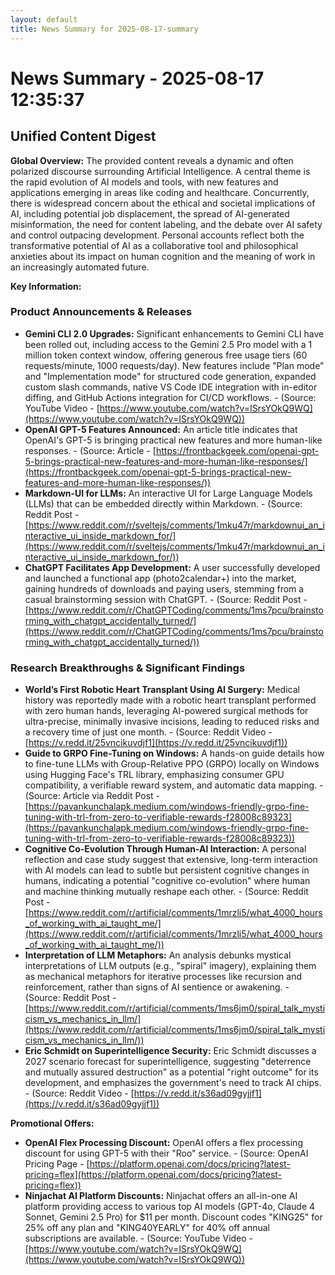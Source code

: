 ```yaml
---
layout: default
title: News Summary for 2025-08-17-summary
---
```

# News Summary - 2025-08-17 12:35:37

## Unified Content Digest

**Global Overview:**
The provided content reveals a dynamic and often polarized discourse surrounding Artificial Intelligence. A central theme is the rapid evolution of AI models and tools, with new features and applications emerging in areas like coding and healthcare. Concurrently, there is widespread concern about the ethical and societal implications of AI, including potential job displacement, the spread of AI-generated misinformation, the need for content labeling, and the debate over AI safety and control outpacing development. Personal accounts reflect both the transformative potential of AI as a collaborative tool and philosophical anxieties about its impact on human cognition and the meaning of work in an increasingly automated future.

**Key Information:**

### Product Announcements & Releases
*   **Gemini CLI 2.0 Upgrades:** Significant enhancements to Gemini CLI have been rolled out, including access to the Gemini 2.5 Pro model with a 1 million token context window, offering generous free usage tiers (60 requests/minute, 1000 requests/day). New features include "Plan mode" and "Implementation mode" for structured code generation, expanded custom slash commands, native VS Code IDE integration with in-editor diffing, and GitHub Actions integration for CI/CD workflows. - (Source: YouTube Video - [https://www.youtube.com/watch?v=ISrsYOkQ9WQ](https://www.youtube.com/watch?v=ISrsYOkQ9WQ))
*   **OpenAI GPT-5 Features Announced:** An article title indicates that OpenAI's GPT-5 is bringing practical new features and more human-like responses. - (Source: Article - [https://frontbackgeek.com/openai-gpt-5-brings-practical-new-features-and-more-human-like-responses/](https://frontbackgeek.com/openai-gpt-5-brings-practical-new-features-and-more-human-like-responses/))
*   **Markdown-UI for LLMs:** An interactive UI for Large Language Models (LLMs) that can be embedded directly within Markdown. - (Source: Reddit Post - [https://www.reddit.com/r/sveltejs/comments/1mku47r/markdownui_an_interactive_ui_inside_markdown_for/](https://www.reddit.com/r/sveltejs/comments/1mku47r/markdownui_an_interactive_ui_inside_markdown_for/))
*   **ChatGPT Facilitates App Development:** A user successfully developed and launched a functional app (photo2calendar+) into the market, gaining hundreds of downloads and paying users, stemming from a casual brainstorming session with ChatGPT. - (Source: Reddit Post - [https://www.reddit.com/r/ChatGPTCoding/comments/1ms7pcu/brainstorming_with_chatgpt_accidentally_turned/](https://www.reddit.com/r/ChatGPTCoding/comments/1ms7pcu/brainstorming_with_chatgpt_accidentally_turned/))

### Research Breakthroughs & Significant Findings
*   **World’s First Robotic Heart Transplant Using AI Surgery:** Medical history was reportedly made with a robotic heart transplant performed with zero human hands, leveraging AI-powered surgical methods for ultra-precise, minimally invasive incisions, leading to reduced risks and a recovery time of just one month. - (Source: Reddit Video - [https://v.redd.it/25vncikuvdjf1](https://v.redd.it/25vncikuvdjf1))
*   **Guide to GRPO Fine-Tuning on Windows:** A hands-on guide details how to fine-tune LLMs with Group-Relative PPO (GRPO) locally on Windows using Hugging Face's TRL library, emphasizing consumer GPU compatibility, a verifiable reward system, and automatic data mapping. - (Source: Article via Reddit Post - [https://pavankunchalapk.medium.com/windows-friendly-grpo-fine-tuning-with-trl-from-zero-to-verifiable-rewards-f28008c89323](https://pavankunchalapk.medium.com/windows-friendly-grpo-fine-tuning-with-trl-from-zero-to-verifiable-rewards-f28008c89323))
*   **Cognitive Co-Evolution Through Human-AI Interaction:** A personal reflection and case study suggest that extensive, long-term interaction with AI models can lead to subtle but persistent cognitive changes in humans, indicating a potential "cognitive co-evolution" where human and machine thinking mutually reshape each other. - (Source: Reddit Post - [https://www.reddit.com/r/artificial/comments/1mrzli5/what_4000_hours_of_working_with_ai_taught_me/](https://www.reddit.com/r/artificial/comments/1mrzli5/what_4000_hours_of_working_with_ai_taught_me/))
*   **Interpretation of LLM Metaphors:** An analysis debunks mystical interpretations of LLM outputs (e.g., "spiral" imagery), explaining them as mechanical metaphors for iterative processes like recursion and reinforcement, rather than signs of AI sentience or awakening. - (Source: Reddit Post - [https://www.reddit.com/r/artificial/comments/1ms6jm0/spiral_talk_mysticism_vs_mechanics_in_llm/](https://www.reddit.com/r/artificial/comments/1ms6jm0/spiral_talk_mysticism_vs_mechanics_in_llm/))
*   **Eric Schmidt on Superintelligence Security:** Eric Schmidt discusses a 2027 scenario forecast for superintelligence, suggesting "deterrence and mutually assured destruction" as a potential "right outcome" for its development, and emphasizes the government's need to track AI chips. - (Source: Reddit Video - [https://v.redd.it/s36ad09gyjjf1](https://v.redd.it/s36ad09gyjjf1))

**Promotional Offers:**
*   **OpenAI Flex Processing Discount:** OpenAI offers a flex processing discount for using GPT-5 with their "Roo" service. - (Source: OpenAI Pricing Page - [https://platform.openai.com/docs/pricing?latest-pricing=flex](https://platform.openai.com/docs/pricing?latest-pricing=flex))
*   **Ninjachat AI Platform Discounts:** Ninjachat offers an all-in-one AI platform providing access to various top AI models (GPT-4o, Claude 4 Sonnet, Gemini 2.5 Pro) for $11 per month. Discount codes "KING25" for 25% off any plan and "KING40YEARLY" for 40% off annual subscriptions are available. - (Source: YouTube Video - [https://www.youtube.com/watch?v=ISrsYOkQ9WQ](https://www.youtube.com/watch?v=ISrsYOkQ9WQ))